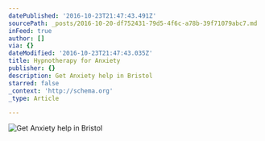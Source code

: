 ```yaml
---
datePublished: '2016-10-23T21:47:43.491Z'
sourcePath: _posts/2016-10-20-df752431-79d5-4f6c-a78b-39f71079abc7.md
inFeed: true
author: []
via: {}
dateModified: '2016-10-23T21:47:43.035Z'
title: Hypnotherapy for Anxiety
publisher: {}
description: Get Anxiety help in Bristol
starred: false
_context: 'http://schema.org'
_type: Article

---
```

![Get Anxiety help in Bristol](https://the-grid-user-content.s3-us-west-2.amazonaws.com/a11ddc3d-4f1b-4c4d-ab8e-38643321190e.jpg)